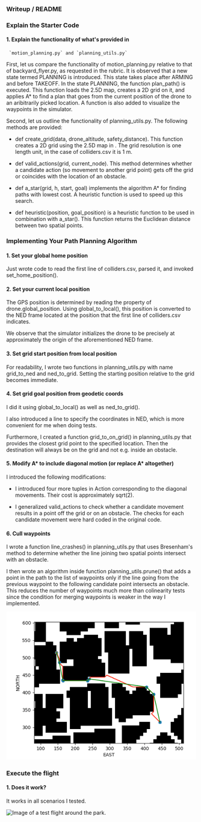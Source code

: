 ### Writeup / README


### Explain the Starter Code

#### 1. Explain the functionality of what's provided in
     `motion_planning.py` and `planning_utils.py`
	 
First, let us compare the functionality of motion_planning.py relative
to that of backyard_flyer.py, as requested in the rubric. It is
observed that a new state termed PLANNING is introduced. This state
takes place after ARMING and before TAKEOFF. In the state PLANNING,
the function plan_path() is executed. This function loads the 2.5D
map, creates a 2D grid on it, and applies A* to find a plan that goes
from the current position of the drone to an aribitrarily picked
location.  A function is also added to visualize the waypoints in the
simulator.
	 
Second, let us outline the functionality of planning_utils.py.  The
following methods are provided:
	 
- def create_grid(data, drone_altitude, safety_distance). This
function creates a 2D grid using the 2.5D map in <data>. The grid
resolution is one length unit, in the case of colliders.csv it
is 1 m. 
	   
- def valid_actions(grid, current_node). This method determines
whether a candidate action (so movement to another grid point)
gets off the grid or coincides with the location of an
obstacle. 
	   
- def a_star(grid, h, start, goal) implements the algorithm A*
for finding paths with lowest cost. A heuristic function is
used to speed up this search. 
	   
- def heuristic(position, goal_position) is a heuristic function
to be used in combination with a_star(). This function returns
the Euclidean distance between two spatial points. 
	 
	 	 
	 


### Implementing Your Path Planning Algorithm

#### 1. Set your global home position

Just wrote code to read the first line of colliders.csv, parsed it,
and invoked set_home_position().


#### 2. Set your current local position

The GPS position is determined by reading the property of
drone.global_position. Using global_to_local(), this position is
converted to the NED frame located at the position that the first line
of colliders.csv indicates.

We observe that the simulator initializes the drone to be precisely at
approximately the origin of the aforementioned NED frame.


#### 3. Set grid start position from local position

For readability, I wrote two functions in planning_utils.py with name
grid_to_ned and ned_to_grid. Setting the starting position relative to
the grid becomes immediate. 


#### 4. Set grid goal position from geodetic coords

I did it using global_to_local() as well as ned_to_grid().

I also introduced a line to specify the coordinates in NED, which is
more convenient for me when doing tests.

Furthermore, I created a function  grid_to_on_grid() in
planning_utils.py that provides the closest grid point to the
specified location. Then the destination will always be on the grid
and not e.g. inside an obstacle.


#### 5. Modify A* to include diagonal motion (or replace A* altogether)

I introduced the following modifications:

- I introduced four more tuples in Action corresponding to the
  diagonal movements. Their cost is approximately sqrt(2).
  
- I generalized valid_actions to check whether a candidate movement
  results in a point off the grid or on an obstacle. The checks for
  each candidate movement were hard coded in the original code. 


#### 6. Cull waypoints 


I wrote a function line_crashes() in planning_utils.py that uses
Bresenham's method to determine whether the line joining two spatial
points intersect with an obstacle. 

I then wrote an algorithm inside function planning_utils.prune() that
adds a point in the path to the list of waypoints only if the line
going from the previous waypoint to the following candidate point
intersects an obstacle. This reduces the number of waypoints much more
than colinearity tests since the condition for merging waypoints is
weaker in the way I implemented. 


![Pruned vs. unpruned list of waypoints](./misc/pruning.png)

### Execute the flight
#### 1. Does it work?

It works in all scenarios I tested.


![Image of a test flight around the park.](./misc/flight.png)


